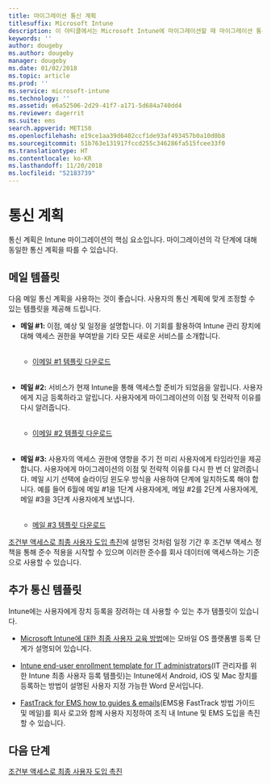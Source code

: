 ```yaml
---
title: 마이그레이션 통신 계획
titlesuffix: Microsoft Intune
description: 이 아티클에서는 Microsoft Intune에 마이그레이션할 때 마이그레이션 통신 계획 및 전략을 제공합니다.
keywords: ''
author: dougeby
ms.author: dougeby
manager: dougeby
ms.date: 01/02/2018
ms.topic: article
ms.prod: ''
ms.service: microsoft-intune
ms.technology: ''
ms.assetid: e6a52506-2d29-41f7-a171-5d684a740dd4
ms.reviewer: dagerrit
ms.suite: ems
search.appverid: MET150
ms.openlocfilehash: e19ce1aa39d6402ccf1de93af493457b0a10d0b8
ms.sourcegitcommit: 51b763e131917fccd255c346286fa515fcee33f0
ms.translationtype: HT
ms.contentlocale: ko-KR
ms.lasthandoff: 11/20/2018
ms.locfileid: "52183739"
---
```

# <a name="plan-communications"></a>통신 계획

통신 계획은 Intune 마이그레이션의 핵심 요소입니다. 마이그레이션의 각 단계에 대해 동일한 통신 계획을 따를 수 있습니다.

## <a name="email-templates"></a>메일 템플릿

다음 메일 통신 계획을 사용하는 것이 좋습니다. 사용자의 통신 계획에 맞게 조정할 수 있는 템플릿을 제공해 드립니다.

-   **메일 \#1:** 이점, 예상 및 일정을 설명합니다. 이 기회를 활용하여 Intune 관리 장치에 대해 액세스 권한을 부여받을 기타 모든 새로운 서비스를 소개합니다.<br/><br/>


    -   [이메일 \#1 템플릿 다운로드](https://gallery.technet.microsoft.com/Intune-migration-guide-end-e3209b35)
<br></br>

-   **메일 \#2:** 서비스가 현재 Intune을 통해 액세스할 준비가 되었음을 알립니다. 사용자에게 지금 등록하라고 알립니다. 사용자에게 마이그레이션의 이점 및 전략적 이유를 다시 알려줍니다.<br/><br/>


    -   [이메일 \#2 템플릿 다운로드](https://gallery.technet.microsoft.com/Intune-migration-guide-end-a9d25eb5)
<br></br>

-   **메일 \#3:** 사용자의 액세스 권한에 영향을 주기 전 미리 사용자에게 타임라인을 제공합니다. 사용자에게 마이그레이션의 이점 및 전략적 이유를 다시 한 번 더 알려줍니다. 메일 시기 선택에 슬라이딩 윈도우 방식을 사용하여 단계에 일치하도록 해야 합니다. 예를 들어 6월에 메일 \#1을 1단계 사용자에게, 메일 \#2를 2단계 사용자에게, 메일 \#3을 3단계 사용자에게 보냅니다.<br/><br/>

    -   [메일 \#3 템플릿 다운로드](https://gallery.technet.microsoft.com/Intune-migration-guide-end-831521b5)

[조건부 액세스로 최종 사용자 도입 촉진](migration-guide-drive-adoption.md)에 설명된 것처럼 일정 기간 후 조건부 액세스 정책을 통해 준수 적용을 시작할 수 있으며 이러한 준수를 회사 데이터에 액세스하는 기준으로 사용할 수 있습니다.

## <a name="additional-communication-templates"></a>추가 통신 템플릿

Intune에는 사용자에게 장치 등록을 장려하는 데 사용할 수 있는 추가 템플릿이 있습니다.

-   [Microsoft Intune에 대한 최종 사용자 교육 방법](end-user-educate.md)에는 모바일 OS 플랫폼별 등록 단계가 설명되어 있습니다.

-   [Intune end-user enrollment template for IT administrators](https://gallery.technet.microsoft.com/End-user-Intune-enrollment-55dfd64a)(IT 관리자를 위한 Intune 최종 사용자 등록 템플릿)는 Intune에서 Android, iOS 및 Mac 장치를 등록하는 방법이 설명된 사용자 지정 가능한 Word 문서입니다.

-   [FastTrack for EMS how to guides & emails](https://gallery.technet.microsoft.com/FastTrack-for-EMS-How-To-f170da4c)\(EMS용 FastTrack 방법 가이드 및 메일\)를 회사 로고와 함께 사용자 지정하여 조직 내 Intune 및 EMS 도입을 촉진할 수 있습니다.

## <a name="next-steps"></a>다음 단계

[조건부 액세스로 최종 사용자 도입 촉진](migration-guide-drive-adoption.md)
